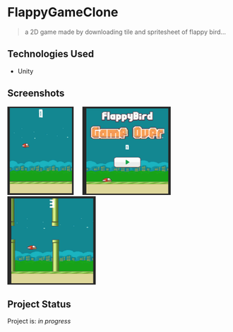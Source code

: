 # FlappyGameClone
>a 2D game made by downloading tile and spritesheet of flappy bird...


## Technologies Used
- Unity


## Screenshots
<img src="./img/flapy1.PNG" alt="" width="150" height="200"/>&nbsp;&nbsp;&nbsp;&nbsp;&nbsp;<img src="./img/flappy2.PNG" alt="" width="200" height="200"/>&nbsp;&nbsp;&nbsp;&nbsp;&nbsp;<img src="./img/flappy3.PNG" alt="" width="200" height="200"/>



## Project Status
Project is: _in progress_



